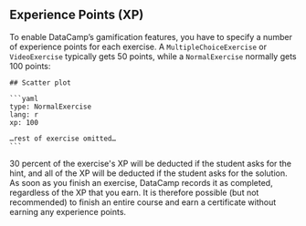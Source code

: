 ## Experience Points (XP)

To enable DataCamp’s gamification features, you have to specify a number of experience points for each exercise. A `MultipleChoiceExercise` or `VideoExercise` typically gets 50 points, while a `NormalExercise` normally gets 100 points:

    ## Scatter plot

    ```yaml
    type: NormalExercise
    lang: r
    xp: 100

    …rest of exercise omitted…
    ```

30 percent of the exercise's XP will be deducted if the student asks for the hint, and all of the XP will be deducted if the student asks for the solution. As soon as you finish an exercise, DataCamp records it as completed, regardless of the XP that you earn. It is therefore possible (but not recommended) to finish an entire course and earn a certificate without earning any experience points.
